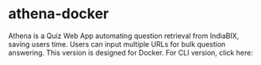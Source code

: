 # athena-docker
Athena is a Quiz Web App automating question retrieval from IndiaBIX, saving users time. Users can input multiple URLs for bulk question answering. This version is designed for Docker. For CLI version, click here:
